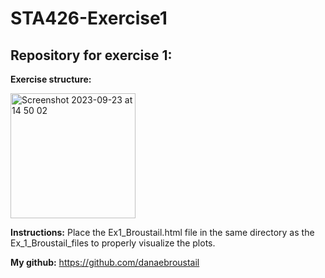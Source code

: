 # STA426-Exercise1

## Repository for exercise 1:

**Exercise structure:**

<img width="200" alt="Screenshot 2023-09-23 at 14 50 02" src="https://github.com/danaebroustail/STA426-Exercise1/assets/72189779/8c0f702c-1dc5-41f1-9cbb-317bcc6b94bd">


**Instructions:** Place the Ex1_Broustail.html file in the same directory as the Ex_1_Broustail_files to properly visualize the plots.

**My github:** https://github.com/danaebroustail
